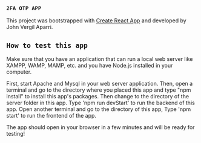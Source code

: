 ### `2FA OTP APP`
This project was bootstrapped with [Create React App](https://github.com/facebook/create-react-app)
and developed by John Vergil Aparri.

## `How to test this app`
Make sure that you have an application that can run a local web server like XAMPP, WAMP, MAMP, etc.
and you have Node.js installed in your computer. 

First, start Apache and Mysql in your web server application. Then, open a terminal and go to the directory where you placed 
this app and type "npm install" to install this app's packages. Then change to the directory of the server folder in this app. 
Type 'npm run devStart' to run the backend of this app. Open another terminal and go to the directory of this app, 
Type 'npm start' to run the frontend of the app.

The app should open in your browser in a few minutes and will be ready for testing!
